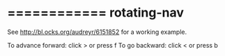 ============
rotating-nav
============

See http://bl.ocks.org/audreyr/6151852 for a working example.

To advance forward: click > or press f
To go backward: click < or press b
